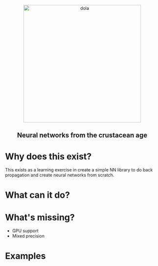 <p align="center">
  <img width="384" height="384" alt="dola" src="https://github.com/user-attachments/assets/3032769f-7b9c-4833-b47c-cb9f816ddf1b" />
</p>

<h2 align="center">Neural networks from the crustacean age</h2>

# Why does this exist?
This exists as a learning exercise in create a simple NN library to do back propagation and create neural networks from scratch.

# What can it do?


# What's missing?
- GPU support
- Mixed precision

# Examples
